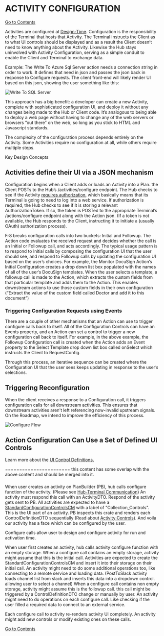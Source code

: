# ACTIVITY CONFIGURATION

[Go to Contents](https://github.com/Fr8org/Fr8Core/blob/master/Docs/Home.md)  

Activities are configured at [Design-Time](https://github.com/Fr8org/Fr8Core/blob/master/Docs/ForDevelopers/OperatingConcepts/Fr8Modes.md). Configuration is the responsibility of the Terminal that hosts that Activity. The Terminal instructs the Client as to what UI controls should be displayed and as a result the Client doesn’t need to know anything  about the Activity. Likewise the Hub stays uninvolved with Activity Configuration, serving as a simple conduit to enable the Client and Terminal to exchange data.  

Example: The Write To Azure Sql Server action needs a connection string in order to work. It defines that need in json and passes the json back in response to Configure requests. The client front-end will likely render UI based on this json, showing the user something like this:  

![Write To SQL Server](https://github.com/Fr8org/Fr8Core/blob/master/Docs/img/ActivityConfiguration_WriteToSQLServer.png)

This approach has a big benefit: a developer can create a new Activity, complete with sophisticated configuration UI, and deploy it without any changes being made to the Hub or Client code. It’s analogous to being able to deploy a web page without having to change any of the web servers or browsers “out there” on the web, so long as you stick to HTML and Javascript standards.  

The complexity of the configuration process depends entirely on the Activity. Some Activities require no configuration at all, while others require multiple steps.  

Key Design Concepts  

##  Activities define their UI via a JSON mechanism  

Configuration begins when a Client adds or loads an Activity into a Plan. the Client POSTs to the Hub’s /activities/configure endpoint. The Hub checks to see if the Activity [requires authorization](https://github.com/Fr8org/Fr8Core/blob/master/Docs/ForDevelopers/Services/Authorization.md), which basically means that its Terminal is going to need to log into a web service. If authorization is required, the Hub checks to see if it is storing a relevant AuthorizationToken. If so, the token is POSTed to the appropriate Terminal’s /actions/configure endpoint along with the Action json. (If a token is not available, the Hub responds to the Client, instructing it to initiate a (usually OAuth) authorization process).  

Fr8 breaks configuration calls into two buckets: Initial and Followup. The Action code evaluates the received request and decides whether the call is an Initial or Followup call, and acts accordingly.  The typical usage pattern is to respond to Initial calls by composing the configuration UI that the user should see, and respond to Followup calls by updating the configuration UI based on the user’s choices. For example, the Monitor DocuSign Action’s Initial Configuration creates a drop down list box populated with the names of all of the user’s DocuSign templates. When the user selects a template, a followup call is made to the Action, which extracts the custom fields from that particular template and adds them to the Action. This enables downstream actions to use those custom fields in their own configuration (“Extract the value of the custom field called Doctor and add it to this document”)    

### Triggering Configuration Requests using Events  

There are a couple of other mechanisms that an Action can use to trigger configure calls back to itself. All of the Configuration Controls can have an Events property, and an Action can set a control to trigger a new configuration call back to itself. For example, in the above example, the Followup Configuration call is created when the Action adds an Event property to the Select Template drop down list box called onSelect which instructs the Client to RequestConfig.  

Through this process, an iterative sequence can be created where the Configuration UI that the user sees keeps updating in response to the user’s selections.  

## Triggering Reconfiguration  

When the client receives a response to a Configuration call, it triggers configuration calls for all downstream activities. This ensures that downstream activities aren't left referencing now-invalid upstream signals. On the Roadmap, we intend to improve the efficiency of this process.

![Configure Flow](https://github.com/Fr8org/Fr8Core/blob/master/Docs/img/ActivityConfiguration_ConfigureFlow.png)

## Action Configuration Can Use a Set of Defined UI Controls

Learn more about the [UI Control Definitions.](https://github.com/Fr8org/Fr8Core/blob/master/Docs/ForDevelopers/DevelopmentGuides/ConfigurationControls.md)


=======================
this content has some overlap with the above content and should be merged into it.

###  

When user creates an activity on PlanBuilder (PB), hub calls configure function of the activity. (Please see [Hub-Terminal Communication](/Docs/HubTerminalCommunication.md)) An activity must respond this call with an ActivityDTO.
Respond of the activity gets sent to PB. All activities are expected to have a [StandardConfigurationControlsCM](/Docs/Manifests/StandardConfigurationControlsCM.md) with a label of "Collection_Controls". This is the UI part of an activity. PB inspects this crate and renders each ControlDefinitionDTO sequentially (Read about [Activity Controls](/Docs/ActivityControls.md)). And voila our activity has a face which can be configured by the user.

Configure calls allow user to design and configure activity for run and activation time.

When user first creates an activity, hub calls activity configure function with an empty storage. When a configure call contains an empty storage, activity might assume that this is the initial call. Activities are expected to create the StandardConfigurationControlsCM and insert it into their storage on their initial call. An activity might need to do some additional operations too, like connecting to a remote service and loading data. (PostToSlack activity loads channel list from slack and inserts this data into a dropdown control. allowing user to select a channel)
When a configure call contains non empty storage, activity might assume this is the followup call. this call might be triggered by a ControlDefinitionDTO change or manually by user. An activity might need to do operations on each configure call. Like checking if the user filled a required data to connect to an external service.

Each configure call to activity re-renders activity UI completely. An activity might add new controls or modify existing ones on these calls.

[Go to Contents](https://github.com/Fr8org/Fr8Core/blob/master/Docs/Home.md)  
